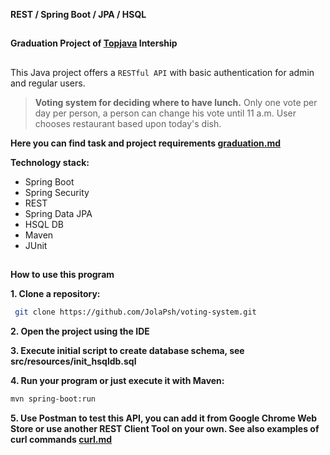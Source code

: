 **REST / Spring Boot / JPA / HSQL**
##
**Graduation Project of <a href="https://github.com/JolaPsh/topjava">Topjava</a>  Intership**
##
This Java project offers a `RESTful API` with basic authentication for admin and regular users. 


> **Voting system for deciding where to have lunch.** 
Only one vote per day per person, a person can change his vote until 11 a.m.
User chooses restaurant based upon today's dish.

 **Here you can find task and project requirements <a href="https://github.com/JolaPsh/voting-system/blob/master/graduation.md">graduation.md</a>**

 **Technology stack:**
 - Spring Boot
 - Spring Security
 - REST
 - Spring Data JPA
 - HSQL DB
 - Maven
 - JUnit

##
**How to use this program**

**1. Clone a repository:**

```sh
 git clone https://github.com/JolaPsh/voting-system.git
```

**2. Open the project using the IDE**

**3. Execute initial script to create database schema, see src/resources/init_hsqldb.sql**

**4. Run your program or just execute it with Maven:** 

```sh
mvn spring-boot:run
```

**5. Use Postman to test this API, you can add it from Google Chrome Web Store or use another REST Client Tool 
on your own. See also examples of curl commands <a href="https://github.com/JolaPsh/voting-system/blob/master/curl.md">curl.md</a>** 
##

